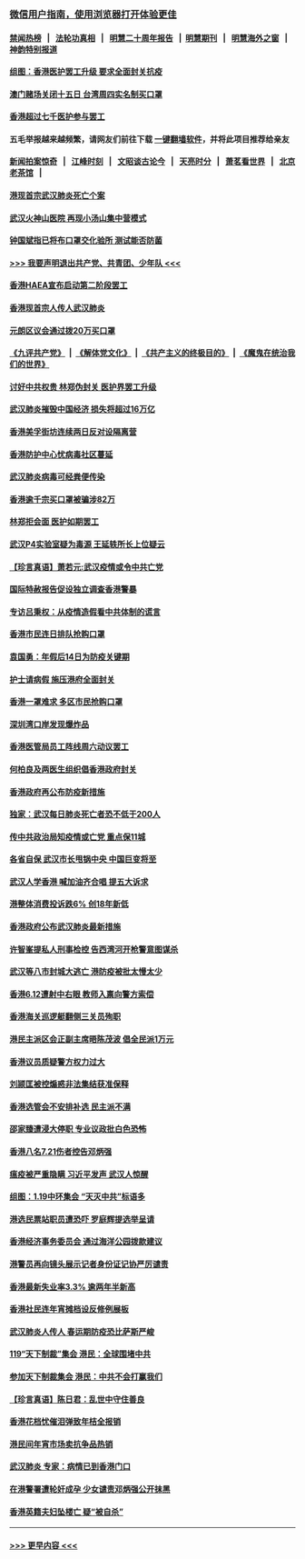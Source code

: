 ### [微信用户指南，使用浏览器打开体验更佳](https://github.com/gfw-breaker/banned-news1/blob/master/indexes/wechat-guide.md?t=0)
#### [禁闻热榜](热点新闻.md?t=0)  &nbsp;&nbsp;|&nbsp;&nbsp; [法轮功真相](https://github.com/gfw-breaker/truth/blob/master/README.md?t=0) &nbsp;&nbsp;|&nbsp;&nbsp; [明慧二十周年报告](https://github.com/gfw-breaker/mh-reports/blob/master/README.md?t=0) &nbsp;&nbsp;|&nbsp;&nbsp;[明慧期刊](https://github.com/gfw-breaker/mh-qikan) &nbsp;&nbsp;|&nbsp;&nbsp; [明慧海外之窗](https://github.com/gfw-breaker/mh-news/blob/master/README.md?t=0) &nbsp;&nbsp;|&nbsp;&nbsp; [神韵特别报道](https://github.com/gfw-breaker/mh-news/blob/master/shenyun.md?t=0)
#### [组图：香港医护罢工升级 要求全面封关抗疫](../pages/nsc415/n11844107.md?t=02051855) 
#### [澳门赌场关闭十五日 台湾周四实名制买口罩](../pages/nsc415/n11845083.md?t=02051855) 
#### [香港超过七千医护参与罢工](../pages/nsc415/n11845051.md?t=02051855) 
#### 五毛举报越来越频繁，请网友们前往下载 [一键翻墙软件](https://github.com/gfw-breaker/ssr-accounts)，并将此项目推荐给亲友
#### [新闻拍案惊奇](https://github.com/gfw-breaker/banned-news1/blob/master/pages/link4.md) &nbsp;&nbsp;|&nbsp;&nbsp; [江峰时刻](https://github.com/gfw-breaker/banned-news1/blob/master/pages/link4.md) &nbsp;&nbsp;|&nbsp;&nbsp; [文昭谈古论今](https://github.com/gfw-breaker/banned-news1/blob/master/pages/link4.md) &nbsp;&nbsp;|&nbsp;&nbsp; [天亮时分](https://github.com/gfw-breaker/banned-news1/blob/master/pages/link4.md) &nbsp;&nbsp;|&nbsp;&nbsp; [萧茗看世界](https://github.com/gfw-breaker/banned-news1/blob/master/pages/link4.md) &nbsp;&nbsp;|&nbsp;&nbsp; [北京老茶馆](https://github.com/gfw-breaker/banned-news1/blob/master/pages/link4.md) &nbsp;&nbsp;|&nbsp;&nbsp; 
#### [港现首宗武汉肺炎死亡个案](../pages/nsc415/n11844998.md?t=02051855) 
#### [武汉火神山医院 再现小汤山集中营模式](../pages/nsc415/n11844763.md?t=02051855) 
#### [钟国斌指已将布口罩交化验所 测试能否防菌](../pages/nsc415/n11842783.md?t=02051855) 
#### [>>> 我要声明退出共产党、共青团、少年队 <<<](https://github.com/begood0513/goodnews/blob/master/quit/letter.md) 
#### [香港HAEA宣布启动第二阶段罢工](../pages/nsc415/n11842723.md?t=02051855) 
#### [香港现首宗人传人武汉肺炎](../pages/nsc415/n11842766.md?t=02051855) 
#### [元朗区议会通过拨20万买口罩](../pages/nsc415/n11842754.md?t=02051855) 
#### [《九评共产党》](https://github.com/begood0513/9ping.md/blob/master/README.md) &nbsp;|&nbsp; [《解体党文化》](../../../../jtdwh.md/blob/master/README.md)  &nbsp;|&nbsp; [《共产主义的终极目的》](../../../../gczydzjmd.md/blob/master/README.md) &nbsp;|&nbsp; [《魔鬼在统治我们的世界》](../../../../mgztzwmdsj.md/blob/master/README.md) 
#### [讨好中共权贵 林郑伪封关 医护界罢工升级](../pages/nsc415/n11842359.md?t=02051855) 
#### [武汉肺炎摧毁中国经济 损失将超过16万亿](../pages/nsc415/n11839723.md?t=02051855) 
#### [香港美孚街坊连续两日反对设隔离营](../pages/nsc415/n11839962.md?t=02051855) 
#### [香港防护中心忧病毒社区蔓延](../pages/nsc415/n11839933.md?t=02051855) 
#### [武汉肺炎病毒可经粪便传染](../pages/nsc415/n11839939.md?t=02051855) 
#### [香港逾千宗买口罩被骗涉82万](../pages/nsc415/n11839914.md?t=02051855) 
#### [林郑拒会面 医护如期罢工](../pages/nsc415/n11839892.md?t=02051855) 
#### [武汉P4实验室疑为毒源 王延轶所长上位疑云](../pages/nsc415/n11835543.md?t=02051855) 
#### [【珍言真语】萧若元:武汉疫情或令中共亡党](../pages/nsc415/n11829394.md?t=02051855) 
#### [国际特赦报告促设独立调查香港警暴](../pages/nsc415/n11833845.md?t=02051855) 
#### [专访吕秉权：从疫情造假看中共体制的谎言](../pages/nsc415/n11833813.md?t=02051855) 
#### [香港市民连日排队抢购口罩](../pages/nsc415/n11833794.md?t=02051855) 
#### [袁国勇：年假后14日为防疫关键期](../pages/nsc415/n11831088.md?t=02051855) 
#### [护士请病假 施压港府全面封关](../pages/nsc415/n11831030.md?t=02051855) 
#### [香港一罩难求 多区市民抢购口罩](../pages/nsc415/n11831002.md?t=02051855) 
#### [深圳湾口岸发现爆炸品](../pages/nsc415/n11828802.md?t=02051855) 
#### [香港医管局员工阵线周六动议罢工](../pages/nsc415/n11828762.md?t=02051855) 
#### [何柏良及两医生组织倡香港政府封关](../pages/nsc415/n11828749.md?t=02051855) 
#### [香港政府再公布防疫新措施](../pages/nsc415/n11828716.md?t=02051855) 
#### [独家：武汉每日肺炎死亡者恐不低于200人](../pages/nsc415/n11828240.md?t=02051855) 
#### [传中共政治局知疫情或亡党 重点保11城](../pages/nsc415/n11828145.md?t=02051855) 
#### [各省自保 武汉市长甩锅中央 中国巨变将至](../pages/nsc415/n11828021.md?t=02051855) 
#### [武汉人学香港 喊加油齐合唱 提五大诉求](../pages/nsc415/n11827046.md?t=02051855) 
#### [港整体消费投诉跌6% 创18年新低](../pages/nsc415/n11817280.md?t=02051855) 
#### [香港政府公布武汉肺炎最新措施](../pages/nsc415/n11817152.md?t=02051855) 
#### [许智峯提私人刑事检控 告西湾河开枪警意图谋杀](../pages/nsc415/n11817132.md?t=02051855) 
#### [武汉等八市封城大逃亡 港防疫被批太慢太少](../pages/nsc415/n11817058.md?t=02051855) 
#### [香港6.12遭射中右眼 教师入禀向警方索偿](../pages/nsc415/n11814678.md?t=02051855) 
#### [香港海关巡逻艇翻侧三关员殉职](../pages/nsc415/n11814604.md?t=02051855) 
#### [港民主派区会正副主席晤陈茂波 倡全民派1万元](../pages/nsc415/n11814582.md?t=02051855) 
#### [香港议员质疑警方权力过大](../pages/nsc415/n11814560.md?t=02051855) 
#### [刘颕匡被控煽惑非法集结获准保释](../pages/nsc415/n11811727.md?t=02051855) 
#### [香港选管会不安排补选 民主派不满](../pages/nsc415/n11811691.md?t=02051855) 
#### [邵家臻遭浸大停职 专业议政批白色恐怖](../pages/nsc415/n11811670.md?t=02051855) 
#### [香港八名7.21伤者控告邓炳强](../pages/nsc415/n11811623.md?t=02051855) 
#### [瘟疫被严重隐瞒 习近平发声 武汉人惊醒](../pages/nsc415/n11811186.md?t=02051855) 
#### [组图：1.19中环集会 “天灭中共”标语多](../pages/nsc415/n11809514.md?t=02051855) 
#### [港选民票站职员遭恐吓 罗庭辉提选举呈请](../pages/nsc415/n11808914.md?t=02051855) 
#### [香港经济事务委员会 通过海洋公园拨款建议](../pages/nsc415/n11808906.md?t=02051855) 
#### [港警员再向镜头展示记者身份证记协严厉谴责](../pages/nsc415/n11808888.md?t=02051855) 
#### [香港最新失业率3.3% 逾两年半新高](../pages/nsc415/n11808887.md?t=02051855) 
#### [香港社民连年宵摊档设反修例展板](../pages/nsc415/n11808857.md?t=02051855) 
#### [武汉肺炎人传人 春运期防疫恐比萨斯严峻](../pages/nsc415/n11808739.md?t=02051855) 
#### [119“天下制裁”集会 港民：全球围堵中共](../pages/nsc415/n11806318.md?t=02051855) 
#### [参加天下制裁集会 港民：中共不会打赢我们](../pages/nsc415/n11806596.md?t=02051855) 
#### [【珍言真语】陈日君：乱世中守住善良](../pages/nsc415/n11806247.md?t=02051855) 
#### [香港花档忧催泪弹致年桔全报销](../pages/nsc415/n11806130.md?t=02051855) 
#### [港民间年宵市场卖抗争品热销](../pages/nsc415/n11806073.md?t=02051855) 
#### [武汉肺炎 专家：病情已到香港门口](../pages/nsc415/n11806020.md?t=02051855) 
#### [在港警署遭轮奸成孕 少女谴责邓炳强公开抹黑](../pages/nsc415/n11805981.md?t=02051855) 
#### [香港英籍夫妇坠楼亡 疑“被自杀”](../pages/nsc415/n11805937.md?t=02051855) 

----
#### [ >>> 更早内容 <<< ](../indexes/nsc415-earlier.md)
